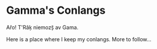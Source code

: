 # Gamma's Conlangs

Ar̂o! T'Râk̗ niemozs̗̄ av Gama.

Here is a place where I keep my conlangs. More to follow...